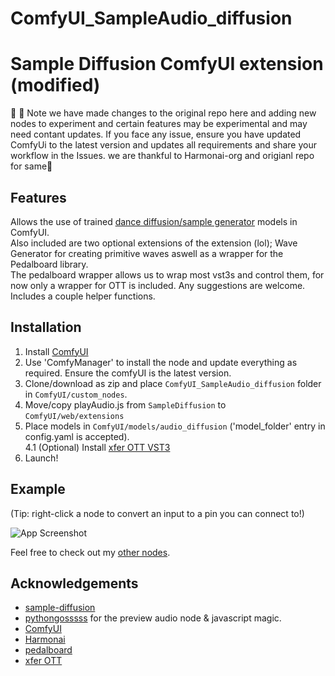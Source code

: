 # ComfyUI_SampleAudio_diffusion
# Sample Diffusion ComfyUI extension (modified)<br>
🌈 🍬 Note we have made changes to the original repo here and adding new nodes to experiment and certain features may be experimental and may need contant updates. If you face any issue, ensure you have updated ComfyUi to the latest version and updates all requirements and share your workflow in the Issues. we are thankful to Harmonai-org and origianl repo for same🌈 <br>

## Features
Allows the use of trained [dance diffusion/sample generator](https://github.com/Harmonai-org/sample-generator) models in ComfyUI.<br>
Also included are two optional extensions of the extension (lol); Wave Generator for creating primitive waves aswell as a wrapper for the Pedalboard library.<br>
The pedalboard wrapper allows us to wrap most vst3s and control them, for now only a wrapper for OTT is included. Any suggestions are welcome.<br>
Includes a couple helper functions.

## Installation
1. Install [ComfyUI](https://github.com/comfyanonymous/ComfyUI)
2. Use 'ComfyManager' to install the node and update everything as required. Ensure the comfyUI is the latest version.
3. Clone/download as zip and place ```ComfyUI_SampleAudio_diffusion``` folder in ```ComfyUI/custom_nodes```.
4. Move/copy playAudio.js from ```SampleDiffusion``` to ```ComfyUI/web/extensions```
5. Place models in ```ComfyUI/models/audio_diffusion``` ('model_folder' entry in config.yaml is accepted).<br>
4.1 (Optional) Install [xfer OTT VST3](https://xferrecords.com/freeware)
6. Launch!

## Example

(Tip: right-click a node to convert an input to a pin you can connect to!)

![App Screenshot](https://i.imgur.com/cxNlYpU.png)

Feel free to check out my [other nodes](https://github.com/diontimmer/ComfyUI-Vextra-Nodes).

## Acknowledgements

 - [sample-diffusion](https://github.com/sudosilico/sample-diffusion)
 - [pythongosssss](https://github.com/pythongosssss) for the preview audio node & javascript magic.
 - [ComfyUI](https://github.com/comfyanonymous/ComfyUI)
 - [Harmonai](https://github.com/Harmonai-org/sample-generator)
 - [pedalboard](https://github.com/spotify/pedalboard)
 - [xfer OTT](https://xferrecords.com/freeware)
